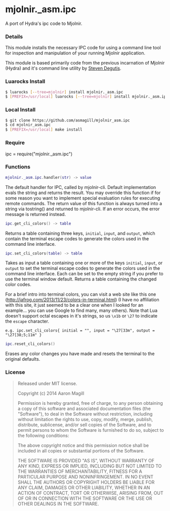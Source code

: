 mjolnir._asm.ipc
================

A port of Hydra's ipc code to Mjolnir.

### Details
This module installs the necessary IPC code for using a command line tool for inspection and
manipulation of your running Mjolnir application.

This module is based primarily code from the previous incarnation of Mjolnir (Hydra) and it's command
line utility by [Steven Degutis](https://github.com/sdegutis/).


### Luarocks Install
~~~bash
$ luarocks [--tree=mjolnir] install mjolnir._asm.ipc
$ [PREFIX=/usr/local] luarocks [--tree=mjolnir] install mjolnir._asm.ipc.cli
~~~


### Local Install
~~~bash
$ git clone https://github.com/asmagill/mjolnir_asm.ipc
$ cd mjolnir_asm.ipc
$ [PREFIX=/usr/local] make install
~~~

### Require
ipc = require("mjolnir._asm.ipc")

### Functions
~~~lua
mjolnir._asm.ipc.handler(str) -> value
~~~
The default handler for IPC, called by mjolnir-cli. Default implementation evals the string and returns the result.
You may override this function if for some reason you want to implement special evaluation rules for executing remote commands.
The return value of this function is always turned into a string via tostring() and returned to mjolnir-cli.
If an error occurs, the error message is returned instead.

~~~lua
ipc.get_cli_colors() -> table
~~~
Returns a table containing three keys, `initial`, `input`, and `output`, which contain the terminal escape codes to generate the colors used in the command line interface.

~~~lua
ipc.set_cli_colors(table) -> table
~~~
Takes as input a table containing one or more of the keys `initial`, `input`, or `output` to set the terminal escape codes to generate the colors used in the command line interface.  Each can be set to the empty string if you prefer to use the terminal window default.  Returns a table containing the changed color codes.

For a brief intro into terminal colors, you can visit a web site like this one (http://jafrog.com/2013/11/23/colors-in-terminal.html) (I have no affiliation with this site, it just seemed to be a clear one when I looked for an example... you can use Google to find many, many others).  Note that Lua doesn't support octal escapes in it's strings, so us `\x1b` or `\27` to indicate the `escape` character.

    e.g. ipc.set_cli_colors{ initial = "", input = "\27[33m", output = "\27[38;5;11m" }

~~~lua
ipc.reset_cli_colors()
~~~
Erases any color changes you have made and resets the terminal to the original defaults.

### License

> Released under MIT license.
>
> Copyright (c) 2014 Aaron Magill
>
> Permission is hereby granted, free of charge, to any person obtaining a copy
> of this software and associated documentation files (the "Software"), to deal
> in the Software without restriction, including without limitation the rights
> to use, copy, modify, merge, publish, distribute, sublicense, and/or sell
> copies of the Software, and to permit persons to whom the Software is
> furnished to do so, subject to the following conditions:
>
> The above copyright notice and this permission notice shall be included in
> all copies or substantial portions of the Software.
>
> THE SOFTWARE IS PROVIDED "AS IS", WITHOUT WARRANTY OF ANY KIND, EXPRESS OR
> IMPLIED, INCLUDING BUT NOT LIMITED TO THE WARRANTIES OF MERCHANTABILITY,
> FITNESS FOR A PARTICULAR PURPOSE AND NONINFRINGEMENT. IN NO EVENT SHALL THE
> AUTHORS OR COPYRIGHT HOLDERS BE LIABLE FOR ANY CLAIM, DAMAGES OR OTHER
> LIABILITY, WHETHER IN AN ACTION OF CONTRACT, TORT OR OTHERWISE, ARISING FROM,
> OUT OF OR IN CONNECTION WITH THE SOFTWARE OR THE USE OR OTHER DEALINGS IN
> THE SOFTWARE.

